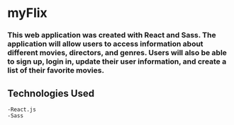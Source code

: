 # myFlix

### This web application was created with React and Sass. The application will allow users to access information about different movies, directors, and genres. Users will also be able to sign up, login in, update their user information, and create a list of their favorite movies.

## Technologies Used

    -React.js
    -Sass
